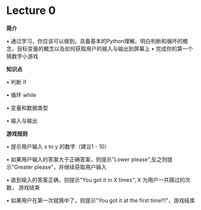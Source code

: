
# Lecture 0

**简介**

•	通过学习，你应该可以做到。具备基本的Python理解。明白判断和循环的概念，目标变量的概念以及如何获取用户的输入与输出到屏幕上
•	完成你的第一个猜数字小游戏

**知识点**

•	判断 if
	
•	循环 while

•	变量和数据类型

•	输入与输出

**游戏规则**

•	提示用户输入 x to y 的数字（建议1 - 10）

•	如果用户输入的答案大于正确答案，则提示"Lower please",反之则提示"Greater please"，并继续获取用户输入

•	直到输入的答案正确，则提示"You got it in X times", X 为用户一共猜过的次数， 游戏结束

•	如果用户在第一次就猜中了，则提示"You got it at the first time!!!"，游戏结束